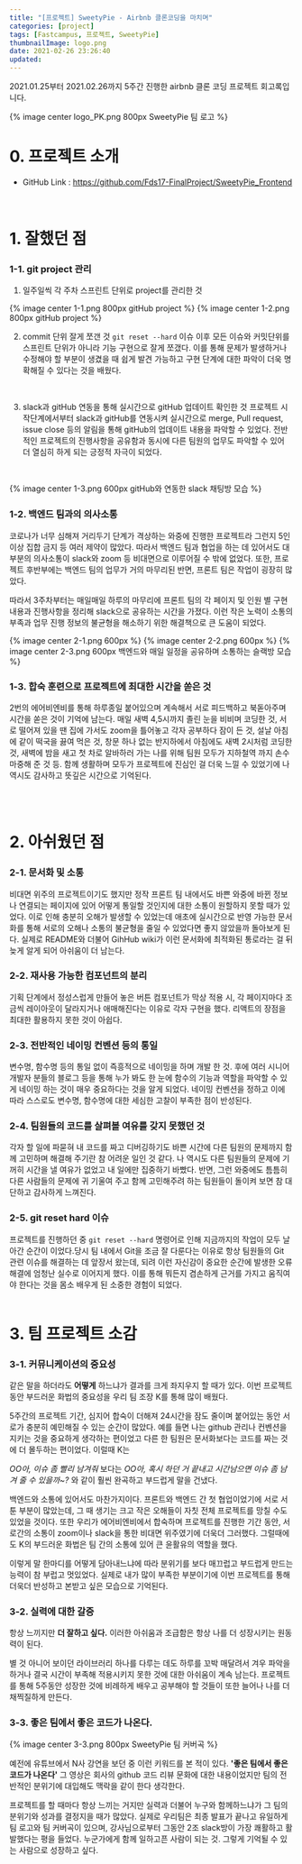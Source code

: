 ```yaml
---
title: "[프로젝트] SweetyPie - Airbnb 클론코딩을 마치며"
categories: [project]
tags: [Fastcampus, 프로젝트, SweetyPie]
thumbnailImage: logo.png
date: 2021-02-26 23:26:40
updated:
---
```


<!-- more -->
2021.01.25부터 2021.02.26까지 5주간 진행한 airbnb 클론 코딩 프로젝트 회고록입니다.

<!-- excerpt -->

{% image center logo_PK.png 800px SweetyPie 팀 로고 %}

# 0. 프로젝트 소개
- GitHub Link : https://github.com/Fds17-FinalProject/SweetyPie_Frontend
<Br>

# 1. 잘했던 점
### 1-1. git project 관리
1. 일주일씩 각 주차 스프린트 단위로 project를 관리한 것

{% image center 1-1.png 800px gitHub project %}
{% image center 1-2.png 800px gitHub project %}
<Br>

2. commit 단위 잘게 쪼갠 것
`git reset --hard` 이슈 이후 모든 이슈와 커밋단위를 스프린트 단위가 아니라 기능 구현으로 잘게 쪼갰다. 이를 통해 문제가 발생하거나 수정해야 할 부분이 생겼을 때 쉽게 발견 가능하고 구현 단계에 대한 파악이 더욱 명확해질 수 있다는 것을 배웠다.
<br>

3. slack과 gitHub 연동을 통해 실시간으로 gitHub 업데이트 확인한 것
프로젝트 시작단계에서부터 slack과 gitHub를 연동시켜 실시간으로 merge, Pull request, issue close 등의 알림을 통해 gitHub의 업데이트 내용을 파악할 수 있었다. 전반적인 프로젝트의 진행사항을 공유함과 동시에 다른 팀원의 업무도 파악할 수 있어 더 열심히 하게 되는 긍정적 자극이 되었다.
<br>

{% image center 1-3.png 600px gitHub와 연동한 slack 채팅방 모습 %}

### 1-2. 백엔드 팀과의 의사소통
코로나가 너무 심해져 거리두기 단계가 격상하는 와중에 진행한 프로젝트라 그런지 5인이상 집합 금지 등 여러 제약이 많았다. 따라서 백엔드 팀과 협업을 하는 데 있어서도 대부분의 의사소통이 slack와 zoom 등 비대면으로 이루어질 수 밖에 없었다. 또한, 프로젝트 후반부에는 백엔드 팀의 업무가 거의 마무리된 반면, 프론트 팀은 작업이 굉장히 많았다. 

따라서 3주차부터는 매일매일 하루의 마무리에 프론트 팀의 각 페이지 및 인원 별 구현 내용과 진행사항을 정리해 slack으로 공유하는 시간을 가졌다. 이런 작은 노력이 소통의 부족과 업무 진행 정보의 불균형을 해소하기 위한 해결책으로 큰 도움이 되었다.
<Br>


{% image center 2-1.png 600px %}
{% image center 2-2.png 600px %}
{% image center 2-3.png 600px 백엔드와 매일 일정을 공유하며 소통하는 슬랙방 모습 %}
<br>

### 1-3. 합숙 훈련으로 프로젝트에 최대한 시간을 쏟은 것
2번의 에어비엔비를 통해 하루종일 붙어있으며 계속해서 서로 피드백하고 북돋아주며 시간을 쏟은 것이 기억에 남는다. 매일 새벽 4,5시까지 졸린 눈을 비비며 코딩한 것, 서로 떨어져 있을 땐 집에 가서도 zoom을 틀어놓고 각자 공부하다 잠이 든 것, 설날 아침에 같이 떡국을 끓여 먹은 것, 창문 하나 없는 반지하에서 아침에도 새벽 2시처럼 코딩한 것, 새벽에 밤을 새고 첫 차로 알바하러 가는 나를 위해 팀원 모두가 지하철역 까지 손수 마중해 준 것 등. 함께 생활하며 모두가 프로젝트에 진심인 걸 더욱 느낄 수 있었기에 나역시도 감사하고 뜻깊은 시간으로 기억된다.

<Br>
<Br>

# 2. 아쉬웠던 점

### 2-1. 문서화 및 소통
비대면 위주의 프로젝트이기도 했지만 정작 프론트 팀 내에서도 바쁜 와중에 바뀐 정보나 연결되는 페이지에 있어 어떻게 통일할 것인지에 대한 소통이 원할하지 못할 때가 있었다. 이로 인해 충분히 오해가 발생할 수 있었는데 애초에 실시간으로 반영 가능한 문서화를 통해 서로의 오해나 소통의 불균형을 줄일 수 있었다면 좋지 않았을까 돌아보게 된다. 실제로 README와 더불어 GihHub wiki가 이런 문서화에 최적화된 통로라는 걸 뒤늦게 알게 되어 아쉬움이 더 남는다.
<br>

### 2-2. 재사용 가능한 컴포넌트의 분리
기획 단계에서 정성스럽게 만들어 놓은 버튼 컴포넌트가 막상 적용 시, 각 페이지마다 조금씩 레이아웃이 달라지거나 애매해진다는 이유로 각자 구현을 했다. 리액트의 장점을 최대한 활용하지 못한 것이 아쉽다.
<Br>

### 2-3. 전반적인 네이밍 컨벤션 등의 통일
변수명, 함수명 등의 통일 없이 즉흥적으로 네이밍을 하며 개발 한 것. 후에 여러 시니어 개발자 분들의 블로그 등을 통해 누가 봐도 한 눈에 함수의 기능과 역할을 파악할 수 있게 네이밍 하는 것이 매우 중요하다는 것을 알게 되었다. 네이밍 컨벤션을 정하고 이에 따라 스스로도 변수명, 함수명에 대한 세심한 고찰이 부족한 점이 반성된다.
<Br>

### 2-4. 팀원들의 코드를 살펴볼 여유를 갖지 못했던 것
각자 할 일에 파묻혀 내 코드를 짜고 디버깅하기도 바쁜 시간에 다른 팀원의 문제까지 함께 고민하며 해결해 주기란 참 어려운 일인 것 같다. 나 역시도 다른 팀원들의 문제에 기꺼히 시간을 낼 여유가 없었고 내 일에만 집중하기 바빴다. 반면, 그런 와중에도 틈틈히 다른 사람들의 문제에 귀 기울여 주고 함께 고민해주려 하는 팀원들이 돌이켜 보면 참 대단하고 감사하게 느껴진다. 
<Br>

### 2-5. git reset hard 이슈
프로젝트를 진행하던 중 `git reset --hard` 명령어로 인해 지금까지의 작업이 모두 날아간 순간이 이었다.당시 팀 내에서 Git을 조금 잘 다룬다는 이유로 항상 팀원들의 Git 관련 이슈를 해결하는 데 앞장서 왔는데, 되려 이런 자신감이 중요한 순간에 발생한 오류 해결에 엄청난 실수로 이어지게 했다. 이를 통해 뭐든지 겸손하게 근거를 가지고 움직여야 한다는 것을 몸소 배우게 된 소중한 경험이 되었다. 
<Br>
<Br>

# 3. 팀 프로젝트 소감

### 3-1. 커뮤니케이션의 중요성
같은 말을 하더라도 **어떻게** 하느냐가 결과를 크게 좌지우지 할 때가 있다.
이번 프로젝트 동안 부드러운 화법의 중요성을 우리 팀 조장 K를 통해 많이 배웠다. 

5주간의 프로젝트 기간, 심지어 합숙이 더해져 24시간을 잠도 줄이며 붙어있는 동안 서로가 충분히 예민해질 수 있는 순간이 많았다. 예를 들면 나는 github 관리나 컨벤션을 지키는 것을 중요하게 생각하는 편이었고 다른 한 팀원은 문서화보다는 코드를 짜는 것에 더 몰두하는 편이었다. 이럴때 K는 

*OO아, 이슈 좀 빨리 남겨줘*
보다는
*OO아, 혹시 하던 거 끝내고 시간남으면 이슈 좀 남겨 줄 수 있을까~?*
와 같이 훨씬 완곡하고 부드럽게 말을 건냈다.

백엔드와 소통에 있어서도 마찬가지이다. 프론트와 백엔드 간 첫 협업이었기에 서로 서툰 부분이 많았는데, 그 때 생기는 크고 작은 오해들이 자칫 전체 프로젝트를 망칠 수도 있었을 것이다. 또한 우리가 에어비엔비에서 합숙하며 프로젝트를 진행한 기간 동안, 서로간의 소통이 zoom이나 slack을 통한 비대면 위주였기에 더욱더 그러했다. 그럴때에도 K의 부드러운 화법은 팀 간의 소통에 있어 큰 윤활유의 역할을 했다. 

이렇게 말 한마디를 어떻게 담아내느냐에 따라 분위기를 보다 매끄럽고 부드럽게 만드는 능력이 참 부럽고 멋있었다. 실제로 내가 많이 부족한 부분이기에 이번 프로젝트를 통해 더욱더 반성하고 본받고 싶은 모습으로 기억된다.
<Br>

### 3-2. 실력에 대한 갈증
항상 느끼지만 **더 잘하고 싶다.** 이러한 아쉬움과 조급함은 항상 나를 더 성장시키는 원동력이 된다. 

별 것 아니어 보이던 라이브러리 하나를 다루는 데도 하루를 꼬박 매달려서 겨우 파악을 하거나 결국 시간이 부족해 적용시키지 못한 것에 대한 아쉬움이 계속 남는다. 프로젝트를 통해 5주동안 성장한 것에 비례하게 배우고 공부해야 할 것들이 또한 늘어나 나를 더 채찍질하게 만든다.
<Br>


### 3-3. 좋은 팀에서 좋은 코드가 나온다.
{% image center 3-3.png 800px SweetyPie 팀 커버곡 %}

예전에 유튜브에서 N사 강연을 보던 중 이런 키워드를 본 적이 있다. 
**'좋은 팀에서 좋은 코드가 나온다'** 
그 영상은 회사의 github 코드 리뷰 문화에 대한 내용이었지만 팀의 전반적인 분위기에 대입해도 맥락을 같이 한다 생각한다.

프로젝트를 할 때마다 항상 느끼는 거지만 실력과 더불어 누구와 함께하느냐가 그 팀의 분위기와 성과를 결정지을 때가 많았다. 실제로 우리팀은 최종 발표가 끝나고 유일하게 팀 로고와 팀 커버곡이 있으며, 강사님으로부터 그동안 2조 slack방이 가장 쾌활하고 활발했다는 평을 들었다. 누군가에게 함께 일하고픈 사람이 되는 것. 그렇게 기억될 수 있는 사람으로 성장하고 싶다.
<Br>
<Br>


